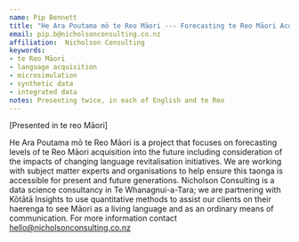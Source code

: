 ```yaml
---
name: Pip Bennett
title: "He Ara Poutama mō te Reo Māori --- Forecasting te Reo Māori Acquisition"
email: pip.b@nicholsonconsulting.co.nz
affiliation:  Nicholson Consulting
keywords:
- te Reo Māori
- language acquisition
- microsimulation
- synthetic data
- integrated data
notes: Presenting twice, in each of English and te Reo
---
```


[Presented in te reo Māori]

He Ara Poutama mō te Reo Māori is a project that focuses on forecasting levels of te Reo Māori acquisition into the future including consideration of the impacts of changing language revitalisation initiatives. We are working with subject matter experts and organisations to help ensure this taonga is accessible for present and future generations. Nicholson Consulting is a data science consultancy in Te Whanagnui-a-Tara; we are partnering with Kōtātā Insights to use quantitative methods to assist our clients on their haerenga to see Māori as a living language and as an ordinary means of communication. For more information contact hello@nicholsonconsulting.co.nz

